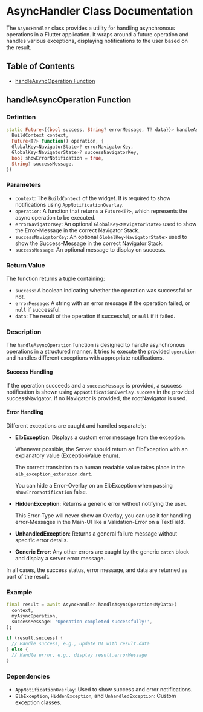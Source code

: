 
# AsyncHandler Class Documentation

The `AsyncHandler` class provides a utility for handling asynchronous operations in a Flutter application. It wraps around a future operation and handles various exceptions, displaying notifications to the user based on the result.

## Table of Contents

- [handleAsyncOperation Function](#handleasyncoperation-function)

## handleAsyncOperation Function

### Definition

```dart
static Future<({bool success, String? errorMessage, T? data})> handleAsyncOperation<T>(
  BuildContext context,
  Future<T?> Function() operation, {
  GlobalKey<NavigatorState>? errorNavigatorKey,
  GlobalKey<NavigatorState>? successNavigatorKey,
  bool showErrorNotification = true,
  String? successMessage,
})
```

### Parameters

- `context`: The `BuildContext` of the widget. It is required to show notifications using `AppNotificationOverlay`.
- `operation`: A function that returns a `Future<T?>`, which represents the async operation to be executed.
- `errorNavigatorKey`: An optional `GlobalKey<NavigatorState>` used to show the Error-Message in the correct Navigator Stack.
- `successNavigatorKey`: An optional `GlobalKey<NavigatorState>` used to show the Success-Message in the correct Navigator Stack.
- `successMessage`: An optional message to display on success.

### Return Value

The function returns a tuple containing:

- `success`: A boolean indicating whether the operation was successful or not.
- `errorMessage`: A string with an error message if the operation failed, or `null` if successful.
- `data`: The result of the operation if successful, or `null` if it failed.

### Description

The `handleAsyncOperation` function is designed to handle asynchronous operations in a structured manner. It tries to execute the provided `operation` and handles different exceptions with appropriate notifications.

#### Success Handling

If the operation succeeds and a `successMessage` is provided, a success notification is shown using `AppNotificationOverlay.success` in the provided successNavigator. If no Navigator is provided, the rootNavigator is used.

#### Error Handling

Different exceptions are caught and handled separately:

- **ElbException**: Displays a custom error message from the exception.

  Whenever possible, the Server should return an ElbException with an explanatory value (ExceptionValue enum).

  The correct translation to a human readable value takes place in the `elb_exception_extension.dart`.

  You can hide a Error-Overlay on an ElbException when passing `showErrorNotification` false.


- **HiddenException**: Returns a generic error without notifying the user.

  This Error-Type will never show an Overlay, you can use it for handling error-Messages in the Main-UI like a Validation-Error on a TextField.

- **UnhandledException**: Returns a general failure message without specific error details.
- **Generic Error**: Any other errors are caught by the generic `catch` block and display a server error message.

In all cases, the success status, error message, and data are returned as part of the result.

### Example

```dart
final result = await AsyncHandler.handleAsyncOperation<MyData>(
  context,
  myAsyncOperation,
  successMessage: 'Operation completed successfully!',
);

if (result.success) {
  // Handle success, e.g., update UI with result.data
} else {
  // Handle error, e.g., display result.errorMessage
}
```

### Dependencies

- `AppNotificationOverlay`: Used to show success and error notifications.
- `ElbException`, `HiddenException`, and `UnhandledException`: Custom exception classes.
